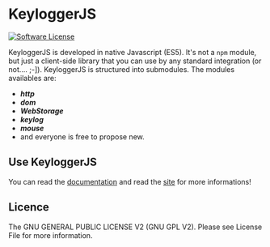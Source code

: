 # KeyloggerJS
[![Software License](https://img.shields.io/badge/licence-GPLV2-blue.svg)](LICENSE)

KeyloggerJS is developed in native Javascript (ES5). It's not a `npm` module, but just a client-side library that you can use by any standard integration (or not.... ;-]). KeyloggerJS is structured into submodules. The modules availables are:

- ***http***
- ***dom***
- ***WebStorage***
- ***keylog***
- ***mouse***
- and everyone is free to propose new.

## Use KeyloggerJS
You can read the [documentation](https://github.com/solikate/keyloggerJS/wiki) and read the [site](http://maelsan.github.io/keyloggerJS/) for more informations!

## Licence
The GNU GENERAL PUBLIC LICENSE V2 (GNU GPL V2). Please see License File for more information.
